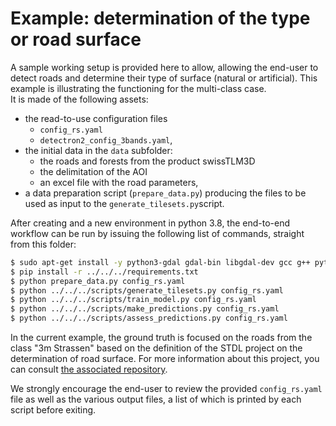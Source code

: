 # Example: determination of the type or road surface

A sample working setup is provided here to allow, allowing the end-user to detect roads and determine their type of surface (natural or artificial). This example is illustrating the functioning for the multi-class case. <br>
It is made of the following assets:

- the read-to-use configuration files
    - `config_rs.yaml`
    - `detectron2_config_3bands.yaml`,
- the initial data in the `data` subfolder:
    - the roads and forests from the product swissTLM3D
    - the delimitation of the AOI
    - an excel file with the road parameters,
- a data preparation script (`prepare_data.py`) producing the files to be used as input to the `generate_tilesets.py`script.

After creating and a new environment in python 3.8, the end-to-end workflow can be run by issuing the following list of commands, straight from this folder:

```bash
$ sudo apt-get install -y python3-gdal gdal-bin libgdal-dev gcc g++ python3.8-dev
$ pip install -r ../../../requirements.txt
$ python prepare_data.py config_rs.yaml
$ python ../../../scripts/generate_tilesets.py config_rs.yaml
$ python ../../../scripts/train_model.py config_rs.yaml
$ python ../../../scripts/make_predictions.py config_rs.yaml
$ python ../../../scripts/assess_predictions.py config_rs.yaml
```

In the current example, the ground truth is focused on the roads from the class "3m Strassen" based on the definition of the STDL project on the determination of road surface. For more information about this project, you can consult [the associated repository](https://github.com/swiss-territorial-data-lab/proj-roadsurf).

We strongly encourage the end-user to review the provided `config_rs.yaml` file as well as the various output files, a list of which is printed by each script before exiting.